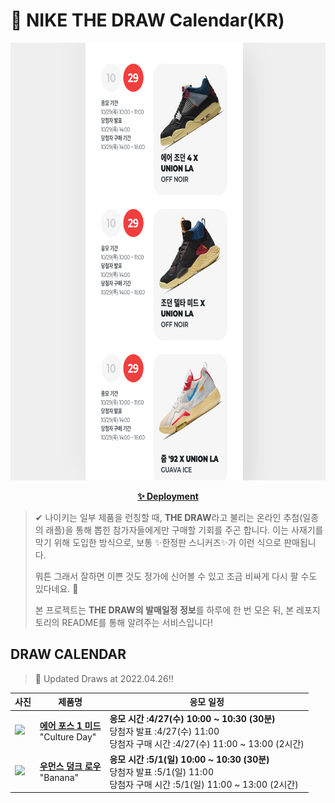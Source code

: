 # 👟 NIKE THE DRAW Calendar(KR)

<div align="center">
  <a href="https://junhoyeo.github.io/NIKE-THE-DRAW-Calendar/">
    <img src="./docs/images/preview.png" alt="Preview image of deployed application" height="700px" width="700px" />
  </a>
</div>

<p align="center">
  <a href="https://junhoyeo.github.io/NIKE-THE-DRAW-Calendar/">
    <strong>✨ Deployment</strong>
  </a>
</p>

> ✔ 나이키는 일부 제품을 런칭할 때, **THE DRAW**라고 불리는 온라인 추첨(일종의 래플)을 통해 뽑힌 참가자들에게만 구매할 기회를 주곤 합니다. 이는 사재기를 막기 위해 도입한 방식으로, 보통 ✨한정판 스니커즈✨가 이런 식으로 판매됩니다.
>
> 뭐튼 그래서 잘하면 이쁜 것도 정가에 신어볼 수 있고 조금 비싸게 다시 팔 수도 있다네요. 🤭
>
> 본 프로젝트는 **THE DRAW의 발매일정 정보**를 하루에 한 번 모은 뒤, 본 레포지토리의 README를 통해 알려주는 서비스입니다!

## DRAW CALENDAR

<!-- DRAW CALENDAR: START -->

> 👟 Updated Draws at 2022.04.26‼️

| 사진 | 제품명 | 응모 일정 |
| --- | ---- | ------- |
| <img src="https://static-breeze.nike.co.kr/kr/ko_kr/cmsstatic/product/DO2123-113/8a7aac70-ba05-4588-8b56-c038a00be420_primary.jpg?snkrBrowse" width="256" /> | <a href="https://www.nike.com/kr/launch/t/men/fw/nike-sportswear/DO2123-113/7yA3027fgiy/air-force-1-mid-07-prm"><strong>에어 포스 1 미드</strong><br /></a> "Culture Day" | <strong>응모 시간 :4/27(수) 10:00 ~ 10:30 (30분)</strong><br />당첨자 발표 :4/27(수) 11:00<br />당첨자 구매 시간 :4/27(수) 11:00 ~ 13:00 (2시간) |
| <img src="https://static-breeze.nike.co.kr/kr/ko_kr/cmsstatic/product/46961985/DR5487-100_DR5487-100_prirmary.jpg?snkrBrowse" width="256" /> | <a href="https://www.nike.com/kr/launch/t/women/fw/nike-sportswear/DR5487-100/IqU0ED7gxR6/w-nike-dunk-low-lx"><strong>우먼스 덩크 로우</strong><br /></a> "Banana" | <strong>응모 시간 :5/1(일) 10:00 ~ 10:30 (30분)</strong><br />당첨자 발표 :5/1(일) 11:00<br />당첨자 구매 시간 :5/1(일) 11:00 ~ 13:00 (2시간) |

<!-- DRAW CALENDAR: END -->
